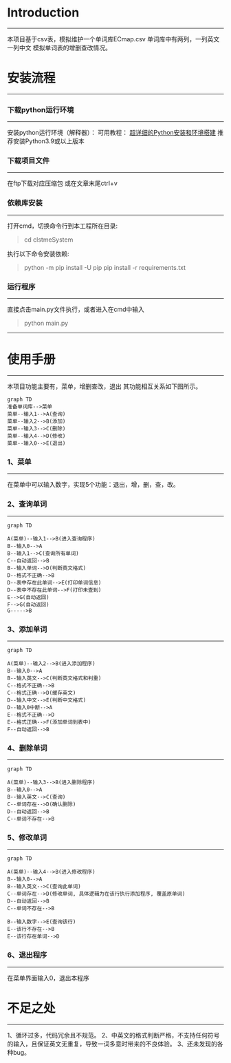 # Introduction
---
本项目基于csv表，模拟维护一个单词库ECmap.csv
单词库中有两列，一列英文一列中文
模拟单词表的增删查改情况。


#  安装流程
---
### 下载python运行环境
---
安装python运行环境（解释器）：
可用教程： [超详细的Python安装和环境搭建](https://blog.csdn.net/qq_53280175/article/details/121107748)
推荐安装Python3.9或以上版本
### 下载项目文件
---

在ftp下载对应压缩包
或在文章末尾ctrl+v

### 依赖库安装
---
打开cmd，切换命令行到本工程所在目录:
> cd clstmeSystem

执行以下命令安装依赖:
>python -m pip install -U pip
>pip install -r requirements.txt


### 运行程序
---
直接点击main.py文件执行，或者进入在cmd中输入
>python main.py


---
# 使用手册
---
本项目功能主要有，菜单，增删查改，退出
其功能相互关系如下图所示。
```mermaid
graph TD
准备单词库-->菜单
菜单--输入1-->A(查询)
菜单--输入2-->B(添加)
菜单--输入3-->C(删除)
菜单--输入4-->D(修改)
菜单--输入0-->E(退出)
```

### 1、菜单
---
在菜单中可以输入数字，实现5个功能：退出，增，删，查，改。

### 2、查询单词
---
```mermaid
graph TD

A(菜单)--输入1-->B(进入查询程序)
B--输入0-->A
B--输入1-->C(查询所有单词)
C--自动返回-->B
B--输入单词-->D(判断英文格式)
D--格式不正确-->B
D--表中存在此单词-->E(打印单词信息)
D--表中不存在此单词-->F(打印未查到)
E-->G(自动返回)
F-->G(自动返回)
G----->B
```
### 3、添加单词
---
```mermaid
graph TD

A(菜单)--输入2-->B(进入添加程序)
B--输入0-->A
B--输入英文-->C(判断英文格式和判重)
C--格式不正确-->B
C--格式正确-->D(缓存英文)
D--输入中文-->E(判断中文格式)
D--输入0中断-->A
E--格式不正确-->D
E--格式正确-->F(添加单词到表中)
F--自动返回-->B
```
### 4、删除单词
---
```mermaid
graph TD

A(菜单)--输入3-->B(进入删除程序)
B--输入0-->A
B--输入英文-->C(查询)
C--单词存在-->D(确认删除)
D--自动返回-->B
C--单词不存在-->B
```

### 5、修改单词
---
```mermaid
graph TD

A(菜单)--输入4-->B(进入修改程序)
B--输入0-->A
B--输入英文-->C(查询此单词)
C--单词存在-->D(修改单词, 具体逻辑为在该行执行添加程序, 覆盖原单词)
D--自动返回-->B
C--单词不存在-->B

B--输入数字-->E(查询该行)
E--该行不存在-->B
E--该行存在单词-->D
```
### 6、退出程序
---
在菜单界面输入0，退出本程序


# 不足之处
---
1、循环过多，代码冗余且不规范。
2、中英文的格式判断严格，不支持任何符号的输入，且保证英文无重复，导致一词多意时带来的不良体验。
3、还未发现的各种bug。





